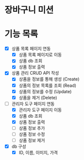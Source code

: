 # 장바구니 미션

# 기능 목록
- [x] 상품 목록 페이지 연동
    - [x] 상품 목록 페이지로 이동
    - [x] 상품 db 조회
    - [x] 상품 정보 출력

- [x] 상품 관리 CRUD API 작성
    - [x] 상품을 정보를 통해 생성 (Create)
    - [x] 상품의 정보 목록를 조회 (Read)
    - [x] 상품의 정보를 수정 (Update)
    - [x] 상품을 제거 (Delete)

- [ ] 관리자 도구 페이지 연동
  - [x] 관리자 도구 페이지 이동
  - [x] 상품 db 조회
  - [x] 상품 정보 출력
  - [ ] 상품 정보 추가
  - [ ] 상품 정보 수정
  - [ ] 상품 정보 제거

- [x] db 구성
  - [x] ID, 이름, 이미지, 가격
